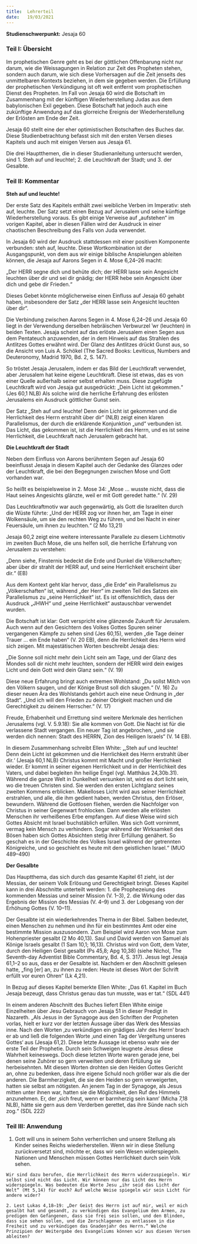 ```yaml
---
title:  Lehrerteil
date:   19/03/2021
---
```


**Studienschwerpunkt:**
Jesaja 60

### Teil I: Übersicht

Im prophetischen Genre geht es bei der göttlichen Offenbarung nicht nur darum, wie die Weissagungen in Relation zur Zeit des Propheten stehen, sondern auch darum, wie sich diese Vorhersagen auf die Zeit jenseits des unmittelbaren Kontexts beziehen, in dem sie gegeben werden. Die Erfüllung der prophetischen Verkündigung ist oft weit entfernt vom prophetischen Dienst des Propheten. Im Fall von Jesaja 60 wird die Botschaft im Zusammenhang mit der künftigen Wiederherstellung Judas aus dem babylonischen Exil gegeben. Diese Botschaft hat jedoch auch eine zukünftige Anwendung auf das glorreiche Ereignis der Wiederherstellung der Erlösten am Ende der Zeit.

Jesaja 60 stellt eine der eher optimistischen Botschaften des Buches dar. Diese Studienbetrachtung befasst sich mit den ersten Versen dieses Kapitels und auch mit einigen Versen aus Jesaja 61.

Die drei Hauptthemen, die in dieser Studienanleitung untersucht werden, sind 1. Steh auf und leuchte!; 2. die Leuchtkraft der Stadt; und 3. der Gesalbte.

### Teil II: Kommentar

**Steh auf und leuchte!**

Der erste Satz des Kapitels enthält zwei weibliche Verben im Imperativ: steh auf, leuchte. Der Satz setzt einen Bezug auf Jerusalem und seine künftige Wiederherstellung voraus. Es gibt einige Verweise auf „aufstehen“ im vorigen Kapitel, aber in diesen Fällen wird der Ausdruck in einer chaotischen Beschreibung des Falls von Juda verwendet.

In Jesaja 60 wird der Ausdruck stattdessen mit einer positiven Komponente verbunden: steh auf, leuchte. Diese Wortkombination ist der Ausgangspunkt, von dem aus wir einige biblische Anspielungen ableiten können, die Jesaja auf Aarons Segen in 4. Mose 6,24–26 macht:

„Der HERR segne dich und behüte dich; der HERR lasse sein Angesicht leuchten über dir und sei dir gnädig; der HERR hebe sein Angesicht über dich und gebe dir Frieden.“

Dieses Gebet könnte möglicherweise einen Einfluss auf Jesaja 60 gehabt haben, insbesondere der Satz „der HERR lasse sein Angesicht leuchten über dir“.

Die Verbindung zwischen Aarons Segen in 4. Mose 6,24–26 und Jesaja 60 liegt in der Verwendung derselben hebräischen Verbwurzel ʾwr (leuchten) in beiden Texten. Jesaja scheint auf das erlöste Jerusalem einen Segen aus dem Pentateuch anzuwenden, der in dem Hinweis auf das Strahlen des Antlitzes Gottes erwähnt wird. Der Glanz des Antlitzes drückt Gunst aus, so die Ansicht von Luis A. Schökel (The Sacred Books: Leviticus, Numbers and Deuteronomy, Madrid 1970, Bd. 2, S. 147).

So tröstet Jesaja Jerusalem, indem er das Bild der Leuchtkraft verwendet, aber Jerusalem hat keine eigene Leuchtkraft. Diese ist etwas, das es von einer Quelle außerhalb seiner selbst erhalten muss. Diese zugefügte Leuchtkraft wird von Jesaja gut ausgedrückt: „Dein Licht ist gekommen.“ (Jes 60,1 NLB) Als solche wird die herrliche Erfahrung des erlösten Jerusalems ein Ausdruck göttlicher Gunst sein.

Der Satz „Steh auf und leuchte! Denn dein Licht ist gekommen und die Herrlichkeit des Herrn erstrahlt über dir“ (NLB) zeigt einen klaren Parallelismus, der durch die erklärende Konjunktion „und“ verbunden ist. Das Licht, das gekommen ist, ist die Herrlichkeit des Herrn, und es ist seine Herrlichkeit, die Leuchtkraft nach Jerusalem gebracht hat.

**Die Leuchtkraft der Stadt**

Neben dem Einfluss von Aarons berühmtem Segen auf Jesaja 60 beeinflusst Jesaja in diesem Kapitel auch der Gedanke des Glanzes oder der Leuchtkraft, die bei den Begegnungen zwischen Mose und Gott vorhanden war.

So heißt es beispielsweise in 2. Mose 34: „Mose … wusste nicht, dass die Haut seines Angesichts glänzte, weil er mit Gott geredet hatte.“ (V. 29)

Das Leuchtkraftmotiv war auch gegenwärtig, als Gott die Israeliten durch die Wüste führte: „Und der HERR zog vor ihnen her, am Tage in einer Wolkensäule, um sie den rechten Weg zu führen, und bei Nacht in einer Feuersäule, um ihnen zu leuchten.“ (2 Mo 13,21)

Jesaja 60,2 zeigt eine weitere interessante Parallele zu diesem Lichtmotiv im zweiten Buch Mose, die uns helfen soll, die herrliche Erfahrung von Jerusalem zu verstehen:

„Denn siehe, Finsternis bedeckt die Erde und Dunkel die Völkerschaften; aber über dir strahlt der HERR auf, und seine Herrlichkeit erscheint über dir.“ (EB)

Aus dem Kontext geht klar hervor, dass „die Erde“ ein Parallelismus zu „Völkerschaften“ ist, während „der Herr“ im zweiten Teil des Satzes ein Parallelismus zu „seine Herrlichkeit“ ist. Es ist offensichtlich, dass der Ausdruck „JHWH“ und „seine Herrlichkeit“ austauschbar verwendet wurden.

Die Botschaft ist klar: Gott verspricht eine glänzende Zukunft für Jerusalem. Auch wenn auf den Gesichtern des Volkes Gottes Spuren seiner vergangenen Kämpfe zu sehen sind (Jes 60,15), werden „die Tage deiner Trauer … ein Ende haben“ (V. 20 EB),
denn die Herrlichkeit des Herrn wird sich zeigen. Mit majestätischen Worten beschreibt Jesaja dies:

„Die Sonne soll nicht mehr dein Licht sein am Tage, und der Glanz des Mondes soll dir nicht mehr leuchten, sondern der HERR wird dein ewiges Licht und dein Gott wird dein Glanz sein.“ (V. 19)

Diese neue Erfahrung bringt auch extremen Wohlstand: „Du sollst Milch von den Völkern saugen, und der Könige Brust soll dich säugen.“ (V. 16) Zu dieser neuen Ära des Wohlstands gehört auch eine neue Ordnung in „der Stadt“. „Und ich will den Frieden zu deiner Obrigkeit machen und die Gerechtigkeit zu deinem Herrscher.“ (V. 17)

Freude, Erhabenheit und Errettung sind weitere Merkmale des herrlichen Jerusalems (vgl. V. 5.9.18): Sie alle kommen von Gott. Die Nacht ist für die verlassene Stadt vergangen. Ein neuer Tag ist angebrochen, „und sie werden dich nennen: Stadt des HERRN, Zion des Heiligen Israels“ (V. 14 EB).

In diesem Zusammenhang schreibt Ellen White: „‚Steh auf und leuchte! Denn dein Licht ist gekommen und die Herrlichkeit des Herrn erstrahlt über dir.‘ (Jesaja 60,1 NLB) Christus kommt mit Macht und großer Herrlichkeit wieder. Er kommt in seiner eigenen Herrlichkeit und in der Herrlichkeit des Vaters, und dabei begleiten ihn heilige Engel (vgl. Matthäus 24,30b.31). Während die ganze Welt in Dunkelheit versunken ist, wird es dort licht sein, wo die treuen Christen sind. Sie werden den ersten Lichtglanz seines zweiten Kommens erblicken. Makelloses Licht wird aus seiner Herrlichkeit erstrahlen, und alle, die ihm gedient haben, werden Christus, den Erlöser, bewundern. Während die Gottlosen fliehen, werden die Nachfolger von Christus in seiner Gegenwart frohlocken. Dann werden alle erlösten Menschen ihr verheißenes Erbe empfangen. Auf diese Weise wird sich Gottes Absicht mit Israel buchstäblich erfüllen. Was sich Gott vornimmt, vermag kein Mensch zu verhindern. Sogar während der Wirksamkeit des Bösen haben sich Gottes Absichten stetig ihrer Erfüllung genähert. So geschah es in der Geschichte des Volkes Israel während der getrennten Königreiche, und so geschieht es heute mit dem geistlichen Israel.“ (MUO 489–490)

**Der Gesalbte**

Das Hauptthema, das sich durch das gesamte Kapitel 61 zieht, ist der Messias, der seinem Volk Erlösung und Gerechtigkeit bringt. Dieses Kapitel kann in drei Abschnitte unterteilt werden: 1. die Prophezeiung des kommenden Messias und seiner Mission (V. 1–3), 2. die Wirkung oder das Ergebnis der Mission des Messias (V. 4–9) und 3. der Lobgesang von der Erhöhung Gottes (V. 10–11).

Der Gesalbte ist ein wiederkehrendes Thema in der Bibel. Salben bedeutet, einen Menschen zu nehmen und ihn für ein bestimmtes Amt oder eine bestimmte Mission auszusondern. Zum Beispiel wird Aaron von Mose zum Hohenpriester gesalbt (2 Mo 40,13). Saul und David werden von Samuel als Könige Israels gesalbt (1 Sam 10,1; 16,13). Christus wird von Gott, dem Vater, durch den Heiligen Geist gesalbt (Ps 45,8; Apg 10,38) (siehe Nichol, The Seventh-day Adventist Bible Commentary, Bd. 4, S. 317). Jesus legt Jesaja 61,1–2 so aus, dass er der Gesalbte ist. Nachdem er den Abschnitt gelesen hatte, „fing [er] an, zu ihnen zu reden: Heute ist dieses Wort der Schrift erfüllt vor euren Ohren“ (Lk 4,21).

In Bezug auf dieses Kapitel bemerkte Ellen White: „Das 61. Kapitel im Buch Jesaja bezeugt, dass Christus genau das tun musste, was er tat.“ (SDL 441)

In einem anderen Abschnitt des Buches liefert Ellen White einige Einzelheiten über Jesu Gebrauch von Jesaja 51 in dieser Predigt in Nazareth. „Als Jesus in der Synagoge aus den Schriften der Propheten vorlas, hielt er kurz vor der letzten Aussage über das Werk des Messias inne. Nach den Worten ‚zu verkündigen ein gnädiges Jahr des Herrn‘ brach er ab und ließ die folgenden Worte ‚und einen Tag der Vergeltung unseres Gottes‘ aus (Jesaja 61,2). Diese letzte Aussage ist ebenso wahr wie der erste Teil der Prophetie. Durch sein Schweigen leugnete Jesus diese Wahrheit keineswegs. Doch diese letzten Worte waren gerade jene, bei denen seine Zuhörer so gern verweilten und deren Erfüllung sie herbeisehnten. Mit diesen Worten drohten sie den Heiden Gottes Gericht an, ohne zu bedenken, dass ihre eigene Schuld noch größer war als die der anderen. Die Barmherzigkeit, die sie den Heiden so gern verweigerten, hatten sie selbst am nötigsten. An jenem Tag in der Synagoge, als Jesus mitten unter ihnen war, hatten sie die Möglichkeit, den Ruf des Himmels anzunehmen. Er, der ‚sich freut, wenn er barmherzig sein kann‘ (Micha 7,18 NLB), hätte sie gern aus dem Verderben gerettet, das ihre Sünde nach sich zog.“ (SDL 222)

### Teil III: Anwendung

1. Gott will uns in seinem Sohn verherrlichen und unsere Stellung als Kinder seines Reichs wiederherstellen. Wenn wir in diese Stellung zurückversetzt sind, möchte er, dass wir sein Wesen widerspiegeln. Nationen und Menschen müssen Gottes Herrlichkeit durch sein Volk sehen.

`Wir sind dazu berufen, die Herrlichkeit des Herrn widerzuspiegeln. Wir selbst sind nicht das Licht. Wir können nur das Licht des Herrn widerspiegeln. Was bedeuten die Worte Jesu „ihr seid das Licht der Welt“ (Mt 5,14) für euch? Auf welche Weise spiegeln wir sein Licht für andere wider?`

`2. Lest Lukas 4,18–19: „Der Geist des Herrn ist auf mir, weil er mich gesalbt hat und gesandt, zu verkündigen das Evangelium den Armen, zu predigen den Gefangenen, dass sie frei sein sollen, und den Blinden, dass sie sehen sollen, und die Zerschlagenen zu entlassen in die Freiheit und zu verkündigen das Gnadenjahr des Herrn.“ Welche Prinzipien der Weitergabe des Evangeliums können wir aus diesen Versen ableiten?`
